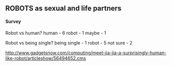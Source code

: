 ## ROBOTS as sexual and life partners

#### Survey

Robot vs human?
human - 6
robot - 1
maybe - 1

Robot vs being single?
being single - 1
robot - 5
not sure - 2



http://www.gadgetsnow.com/computing/meet-jia-jia-a-surprisingly-human-like-robot/articleshow/56494652.cms

